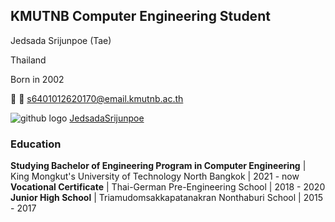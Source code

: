 ## KMUTNB Computer Engineering Student

Jedsada Srijunpoe (Tae)

Thailand

Born in 2002

:email:
📧 [s6401012620170@email.kmutnb.ac.th](mailto:s6401012620170@email.kmutnb.ac.th)

![github logo](https://raw.githubusercontent.com/ErickSimoes/email-icon/master/gh.png) [JedsadaSrijunpoe](https://github.com/JedsadaSrijunpoe)

### Education

**Studying Bachelor of Engineering Program in Computer Engineering** | King Mongkut's University of Technology North Bangkok | 2021 - now
**Vocational Certificate** | Thai-German Pre-Engineering School | 2018 - 2020
**Junior High School** | Triamudomsakkapatanakran Nonthaburi School | 2015 - 2017

